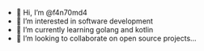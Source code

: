- 👋 Hi, I’m @f4n70md4
- 👀 I’m interested in software development
- 🌱 I’m currently learning golang and kotlin
- 💞️ I’m looking to collaborate on open source projects...

<!---
f4n70md4/f4n70md4 is a ✨ special ✨ repository because its `README.md` (this file) appears on your GitHub profile.
You can click the Preview link to take a look at your changes.
--->
